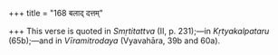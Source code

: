 +++
title = "168 बलाद् दत्तम्"

+++
This verse is quoted in *Smṛtitattva* (II, p. 231);—in *Kṛtyakalpataru*
(65b);—and in *Vīramitrodaya* (Vyavahāra, 39b and 60a).



